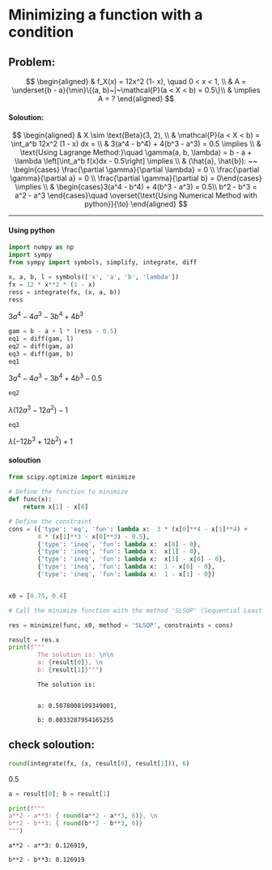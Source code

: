 # Minimizing a function with a condition

## Problem:

$$
\begin{aligned}
& f_X(x) = 12x^2 (1- x), \quad 0 < x < 1, \\
& A = \underset{b - a}{\min}\{(a, b)~|~\mathcal{P}(a < X < b) = 0.5\}\\
& \implies A = ?
\end{aligned}
$$

#### Soloution:

$$
\begin{aligned}
& X \sim \text{Beta}(3, 2), \\
& \mathcal{P}(a < X < b) = \int_a^b 12x^2 (1 - x) dx = \\
& 3(a^4 - b^4) + 4(b^3 - a^3) = 0.5 \implies \\
& \text{Using Lagrange Method:}\quad \gamma(a, b, \lambda) = b - a + \lambda \left[\int_a^b f(x)dx - 0.5\right] \implies  \\
& (\hat{a}, \hat{b}): ~~ \begin{cases} \frac{\partial \gamma}{\partial \lambda} = 0 \\
 \frac{\partial \gamma}{\partial a} = 0 \\
 \frac{\partial \gamma}{\partial b} = 0\end{cases} \implies \\
& \begin{cases}3(a^4 - b^4) + 4(b^3 - a^3) = 0.5\\
b^2 - b^3 = a^2 - a^3 \end{cases}\quad \overset{\text{Using Numerical Method with python}}{\to}
\end{aligned}
$$

------------------------------------------------------------------------

#### Using python

``` python
import numpy as np
import sympy
from sympy import symbols, simplify, integrate, diff 

x, a, b, l = symbols(['x', 'a', 'b', 'lambda'])
fx = 12 * x**2 * (1 - x) 
ress = integrate(fx, (x, a, b))
ress
```

$\displaystyle 3 a^{4} - 4 a^{3} - 3 b^{4} + 4 b^{3}$

``` python
gam = b - a + l * (ress - 0.5)
eq1 = diff(gam, l)
eq2 = diff(gam, a)
eq3 = diff(gam, b)
eq1
```

$\displaystyle 3 a^{4} - 4 a^{3} - 3 b^{4} + 4 b^{3} - 0.5$

``` python
eq2
```

$\displaystyle \lambda \left(12 a^{3} - 12 a^{2}\right) - 1$

``` python
eq3
```

$\displaystyle \lambda \left(- 12 b^{3} + 12 b^{2}\right) + 1$

#### soloution

``` python
from scipy.optimize import minimize

# Define the function to minimize
def func(x):
    return x[1] - x[0]

# Define the constraint
cons = ({'type': 'eq', 'fun': lambda x:  3 * (x[0]**4 - x[1]**4) + 
        4 * (x[1]**3 - x[0]**3) - 0.5}, 
        {'type': 'ineq', 'fun': lambda x:  x[0] - 0}, 
        {'type': 'ineq', 'fun': lambda x:  x[1] - 0}, 
        {'type': 'ineq', 'fun': lambda x:  x[1] - x[0] - 0}, 
        {'type': 'ineq', 'fun': lambda x:  1 - x[0] - 0}, 
        {'type': 'ineq', 'fun': lambda x:  1 - x[1] - 0})


x0 = [0.75, 0.4]

# Call the minimize function with the method 'SLSQP' (Sequential Least Squares Programming)

res = minimize(func, x0, method = 'SLSQP', constraints = cons)

result = res.x
print(f"""
        The solution is: \n\n 
        a: {result[0]}, \n 
        b: {result[1]}""")
```


            The solution is: 

     
            a: 0.5078008199349001, 
     
            b: 0.8033287954165255

## check soloution:

``` python
round(integrate(fx, (x, result[0], result[1])), 6)
```

$\displaystyle 0.5$

``` python
a = result[0]; b = result[1]

print(f"""
a**2 - a**3: { round(a**2 - a**3, 6)}, \n
b**2 - b**3: { round(b**2 - b**3, 6)}
""")
```


    a**2 - a**3: 0.126919, 

    b**2 - b**3: 0.126919
